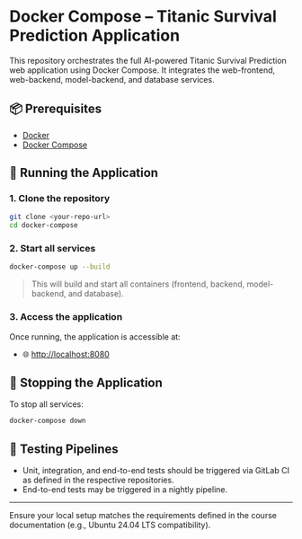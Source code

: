 # Docker Compose – Titanic Survival Prediction Application

This repository orchestrates the full AI-powered Titanic Survival Prediction web application using Docker Compose. It integrates the web-frontend, web-backend, model-backend, and database services.

## 📦 Prerequisites

- [Docker](https://docs.docker.com/get-docker/)
- [Docker Compose](https://docs.docker.com/compose/)

## 🚀 Running the Application

### 1. Clone the repository

```bash
git clone <your-repo-url>
cd docker-compose
```

### 2. Start all services

```bash
docker-compose up --build
```

> This will build and start all containers (frontend, backend, model-backend, and database).

### 3. Access the application

Once running, the application is accessible at:

- 🌐 [http://localhost:8080](http://localhost:8080)

## 🧼 Stopping the Application

To stop all services:

```bash
docker-compose down
```

## 🧪 Testing Pipelines

- Unit, integration, and end-to-end tests should be triggered via GitLab CI as defined in the respective repositories.
- End-to-end tests may be triggered in a nightly pipeline.

---

Ensure your local setup matches the requirements defined in the course documentation (e.g., Ubuntu 24.04 LTS compatibility).
